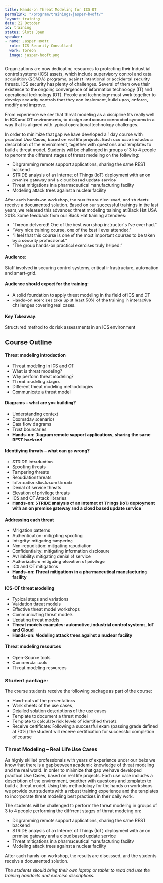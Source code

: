```yaml
---
title: Hands-on Threat Modeling for ICS-OT
permalink: "/program/trainings/jasper-hooft/"
layout: training
date: 22 October
id: training
status: Slots Open
speaker:
- name: Jasper Hooft
  role: ICS Security Consultant
  work: Toreon
  image: jasper-hooft.png
---
```


Organizations are now dedicating resources to protecting their Industrial control systems (ICS) assets, which include supervisory control and data acquisition (SCADA) programs, against intentional or accidental security threats. ICS security has plenty of challenges. Several of them owe their existence to the ongoing convergence of information technology (IT) and operational technology (OT). People and technology must work together to develop security controls that they can implement, build upon, enforce, modify and improve.

From experience we see that threat modeling as a discipline fits really well in ICS and OT environments, to design and secure connected systems in a way that is aligned with typical operational technology challenges.

In order to minimize that gap we have developed a 1 day course with practical Use Cases, based on real life projects. Each use case includes a description of the environment, together with questions and templates to build a threat model. Students will be challenged in groups of 3 to 4 people to perform the different stages of threat modeling on the following:
* Diagramming remote support applications, sharing the same REST backend
* STRIDE analysis of an Internet of Things (IoT) deployment with an on premise gateway and a cloud based update service
* Threat mitigations in a pharmaceutical manufacturing facility 
* Modeling attack trees against a nuclear facility 

After each hands-on workshop, the results are discussed, and students receive a documented solution. Based on our successful trainings in the last years, we released this advanced threat modeling training at Black Hat USA 2018. 
Some feedback from our Black Hat training attendees:
* “Toreon delivered! One of the best workshop instructor's I've ever had.”
* “Very nice training course, one of the best I ever attended.”
* “I feel that this course is one of the most important courses to be taken by a security professional.”
* “The group hands-on practical exercises truly helped.”

#### Audience:
Staff involved in securing control systems, critical infrastructure, automation and smart-grid.  

#### Audience should expect for the training:  
* A solid foundation to apply threat modeling in the field of ICS and OT
* Hands-on exercises take up at least 50% of the training in interactive challenges covering real cases.

#### Key Takeaway:
Structured method to do risk assessments in an ICS environment 


## Course Outline

#### Threat modeling introduction
* Threat modeling in ICS and OT
* What is threat modeling?
* Why perform threat modeling?
* Threat modeling stages
* Different threat modeling methodologies
* Communicate a threat model

#### Diagrams – what are you building?
* Understanding context
* Doomsday scenarios
* Data flow diagrams
* Trust boundaries
* **Hands-on: Diagram remote support applications, sharing the same REST backend**

#### Identifying threats – what can go wrong?
* STRIDE introduction
* Spoofing threats
* Tampering threats
* Repudiation threats
* Information disclosure threats
* Denial of service threats
* Elevation of privilege threats
* ICS and OT Attack libraries
* **Hands-on: STRIDE analysis of an Internet of Things (IoT) deployment with an on premise gateway and a cloud based update service**

#### Addressing each threat
* Mitigation patterns
* Authentication: mitigating spoofing
* Integrity: mitigating tampering
* Non-repudiation: mitigating repudiation
* Confidentiality: mitigating information disclosure
* Availability: mitigating denial of service
* Authorization: mitigating elevation of privilege
* ICS and OT mitigations
* **Hands-on: Threat mitigations in a pharmaceutical manufacturing facility**

#### ICS-OT threat modeling
* Typical steps and variations
* Validation threat models
* Effective threat model workshops
* Communicating threat models
* Updating threat models 
* **Threat models examples: automotive, industrial control systems, IoT and Cloud**
* **Hands-on: Modeling attack trees against a nuclear facility**

#### Threat modeling resources
* Open-Source tools
* Commercial tools
* Threat modeling resources

### Student package:
The course students receive the following package as part of the course:
* Hand-outs of the presentations
* Work sheets of the use cases,
* Detailed solution descriptions of the use cases
* Template to document a threat model
* Template to calculate risk levels of identified threats
* Receive certificate: Following a successful exam (passing grade defined at 70%) the student will receive certification for successful completion of course

### Threat Modeling – Real Life Use Cases
As highly skilled professionals with years of experience under our belts we know that there is a gap between academic knowledge of threat modeling and the real world. In order to minimize that gap we have developed practical Use Cases, based on real life projects. Each use case includes a description of the environment, together with questions and templates to build a threat model. Using this methodology for the hands on workshops we provide our students with a robust training experience and the templates to incorporate threat modeling best practices in their daily work.

The students will be challenged to perform the threat modeling in groups of 3 to 4 people performing the different stages of threat modeling on:
* Diagramming remote support applications, sharing the same REST backend
* STRIDE analysis of an Internet of Things (IoT) deployment with an on premise gateway and a cloud based update service
* Threat mitigations in a pharmaceutical manufacturing facility 
* Modeling attack trees against a nuclear facility 

After each hands-on workshop, the results are discussed, and the students receive a documented solution.

*The students should bring their own laptop or tablet to read and use the training handouts and exercise descriptions.*
